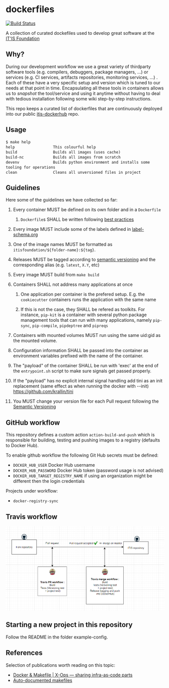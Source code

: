 # dockerfiles

[![Build Status](https://travis-ci.com/ITISFoundation/dockerfiles.svg?branch=master)](https://travis-ci.com/ITISFoundation/dockerfiles)

A collection of curated dockefiles used to develop great software at the [IT'IS Foundation](https://itis.swiss/)

## Why?

During our development workflow we use a great variety of thirdparty software tools (e.g. compilers, debuggers, package managers, ...) or services (e.g. CI services, artifacts repositories, monitoring services, ...) . Each of these have a very specific setup and version which is tuned to our needs at that point in time. Encapsulating all these tools in containers allows us to *snapshot* the tool/service and using it anytime without having to deal with tedious installation  following some wiki step-by-step instructions.

This repo keeps a curated list of dockerfiles that are continuously deployed into our public [itis-dockerhub](https://hub.docker.com/u/itisfoundation) repo.

## Usage

```console
$ make help
help                 This colourful help
build                Builds all images (uses cache)
build-nc             Builds all images from scratch
devenv               Builds python environment and installs some tooling for operations
clean                Cleans all unversioned files in project
```

## Guidelines

Here some of the guidelines we have collected so far:

1. Every container MUST be defined on its own folder and in a ``Dockerfile``

   1. ``Dockerfile``s SHALL be written following [best practices](https://docs.docker.com/develop/develop-images/dockerfile_best-practices/)

2. Every image MUST include some of the labels defined in [label-schema.org](http://label-schema.org/rc1/)

3. One of the image names MUST be formatted as ``itisfoundation/${folder-name}:${tag}``.

4. Releases MUST be tagged according to [semantic versioning](https://semver.org/) and the corresponding alias (e.g. ``latest``, ``X.Y``, etc)

5. Every image MUST build from ``make build``

6. Containers SHALL not address many applications at once

   1. One application per container is the prefered setup. E.g. the ``cookiecutter`` containers runs the application with the same name

   2. If this is not the case, they SHALL be refered as toolkits. For instance, ``pip-kit`` is a container with several python package management tools that can run with many applications, namely ``pip-sync``, ``pip-compile``, ``pipdeptree`` and ``pipreqs``

7. Containers with mounted volumes MUST run using the same uid:gid as the mounted volume.

8. Configuration information SHALL be passed into the container as environment variables prefixed with the name of the container.

9. The "payload" of the container SHALL be run with 'exec' at the end of the `entrypoint.sh` script to make sure signals get passed properly.

10. If the "payload" has no explicit internal signal handling add tini as an init replacement (same effect as when running the docker with --init)
  https://github.com/krallin/tini

11. You MUST change your version file for each Pull request following the  [Semantic Versioning](https://semver.org/)

## GitHub workflow

This repository defines a custom action `action-build-and-push` which is responsible for building, testing and pushing images to a registry (defaults to Docker Hub).

To enable github workflow the following Git Hub secrets must be defined:

- `DOCKER_HUB_USER` Docker Hub username
- `DOCKER_HUB_PASSWORD` Docker Hub token (password usage is not advised)
- `DOCKER_HUB_TARGET_REGISTRY_NAME` if using an organization might be different then the login credentials

Projects under workflow:

- `docker-registry-sync`

## Travis workflow


![worklow](ci/travis/docs/workflow.PNG)


## Starting a new project in this repository

Follow the README in the folder example-config.


## References

Selection of publications worth reading on this topic:

- [Docker & Makefile | X-Ops — sharing infra-as-code parts](https://itnext.io/docker-makefile-x-ops-sharing-infra-as-code-parts-ea6fa0d22946)
- [Auto-documented makefiles](https://marmelab.com/blog/2016/02/29/auto-documented-makefile.html)


